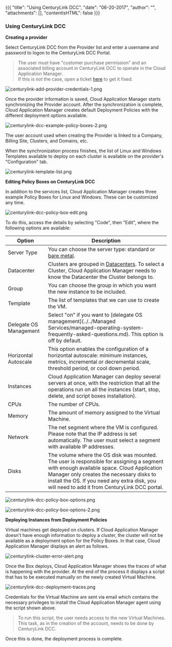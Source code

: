 {{{
"title": "Using CenturyLink DCC",
"date": "06-20-2017",
"author": "",
"attachments": [],
"contentIsHTML": false
}}}

### Using CenturyLink DCC

**Creating a provider**

Select CenturyLink DCC from the Provider list and enter a username and password to logon to the CenturyLink DCC Portal.

> The user must have "customer purchase permission" and an associated billing account in CenturyLink DCC to operate in the Cloud Application Manager.<br>
> If this is not the case, open a ticket [here](https://savvisstation.savvis.com) to get it fixed.<br>

![centurylink-add-provider-credentials-1.png](../../images/cloud-application-manager/centurylink-add-provider-credentials-1.png)

Once the provider information is saved, Cloud Application Manager starts synchronizing the Provider account. After the synchronization is complete, Cloud Application Manager creates default Deployment Policies with the different deployment options available.

![centurylink-dcc-example-policy-boxes-2.png](../../images/cloud-application-manager/centurylink-dcc-example-policy-boxes-2.png)

The user account used when creating the Provider is linked to a Company, Billing Site, Clusters, and Domains, etc.

When the synchronization process finishes, the list of Linux and Windows Templates available to deploy on each cluster is available on the provider's "Configuration" tab.

![centurylink-template-list.png](../../images/cloud-application-manager/centurylink-template-list.png)

**Editing Policy Boxes on CenturyLink DCC**

In addition to the services list, Cloud Application Manager creates three example Policy Boxes for Linux and Windows. These can be customized any time.

![centurylink-dcc-policy-box-edit.png](../../images/cloud-application-manager/centurylink-dcc-policy-box-edit.png)

To do this, access the details by selecting "Code", then "Edit", where the following options are available:

| Option | Description |
|--------|-------------|
| Server Type | You can choose the server type: standard or [bare metal](../../Servers/bare-metal-faq.md). |
| Datacenter | Clusters are grouped in [Datacenters](../../General/CenturyLinkCloud/centurylink-cloud-data-center-locations.md). To select a Cluster, Cloud Application Manager needs to know the Datacenter the Cluster belongs to. |
| Group |	You can choose the group in which you want the new instance to be included. |
| Template | The list of templates that we can use to create the VM. |
| Delegate OS Management | Select "on" if you want to [delegate OS management](../../Managed Services/managed-operating-system-frequently-asked-questions.md). This option is off by default. |
| Horizontal Autoscale | This option enables the configuration of a horizontal autoscale: minimum instances, metrics,  incremental or decremental scale, threshold period, or cool down period. |
| Instances | Cloud Application Manager can deploy several servers at once, with the restriction that all the operations run on all the instances (start, stop, delete, and script boxes installation). |
| CPUs | The number of CPUs. |
| Memory | The amount of memory assigned to the Virtual Machine. |
| Network | The net segment where the VM is configured. Please note that the IP address is set automatically. The user must select a segment with available IP addresses. |
| Disks | The volume where the OS disk was mounted. The user is responsible for assigning a segment with enough available space. Cloud Application Manager only creates the necessary disks to install the OS. If you need any extra disk, you will need to add it from CenturyLink DCC portal. |


![centurylink-dcc-policy-box-options.png](../../images/cloud-application-manager/centurylink-dcc-policy-box-options.png)

![centurylink-dcc-policy-box-options-2.png](../../images/cloud-application-manager/centurylink-dcc-policy-box-options-2.png)

**Deploying Instances from Deployment Policies**

Virtual machines get deployed on clusters. If Cloud Application Manager doesn't have enough information to deploy a cluster, the cluster will not be available as a deployment option for the Policy Boxes. In that case, Cloud Application Manager displays an alert as follows.

![centurylink-cluster-error-alert.png](../../images/cloud-application-manager/centurylink-cluster-error-alert.png)

Once the Box deploys, Cloud Application Manager shows the traces of what is happening with the provider. At the end of the process it displays a script that has to be executed manually on the newly created Virtual Machine.

![centurylink-dcc-deployment-traces.png](../../images/cloud-application-manager/centurylink-dcc-deployment-traces.png)

Credentials for the Virtual Machine are sent via email which contains the necessary privileges to install the Cloud Application Manager agent using the script shown above.

> To run this script, the user needs access to the new Virtual Machines. This task, as in the creation of the account, needs to be done by CenturyLink DCC.<br>

Once this is done, the deployment process is complete.
